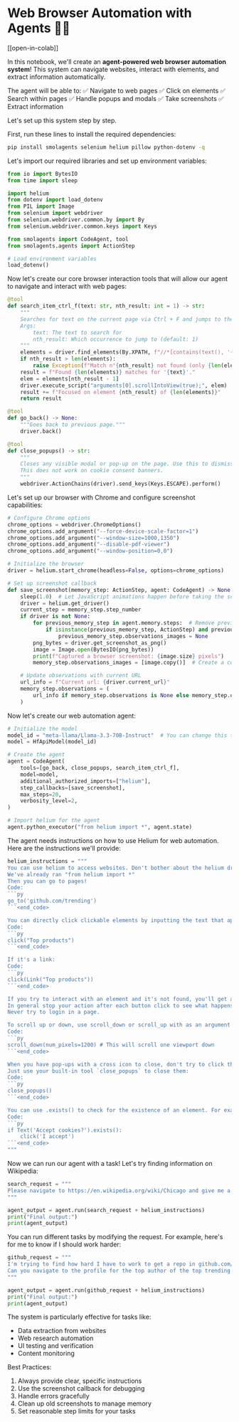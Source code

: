 # Web Browser Automation with Agents 🤖🌐

[[open-in-colab]]

In this notebook, we'll create an **agent-powered web browser automation system**! This system can navigate websites, interact with elements, and extract information automatically.

The agent will be able to:
✅ Navigate to web pages
✅ Click on elements
✅ Search within pages
✅ Handle popups and modals
✅ Take screenshots
✅ Extract information

Let's set up this system step by step.

First, run these lines to install the required dependencies:

```bash
pip install smolagents selenium helium pillow python-dotenv -q
```

Let's import our required libraries and set up environment variables:

```python
from io import BytesIO
from time import sleep

import helium
from dotenv import load_dotenv
from PIL import Image
from selenium import webdriver
from selenium.webdriver.common.by import By
from selenium.webdriver.common.keys import Keys

from smolagents import CodeAgent, tool
from smolagents.agents import ActionStep

# Load environment variables
load_dotenv()
```

Now let's create our core browser interaction tools that will allow our agent to navigate and interact with web pages:

```python
@tool
def search_item_ctrl_f(text: str, nth_result: int = 1) -> str:
    """
    Searches for text on the current page via Ctrl + F and jumps to the nth occurrence.
    Args:
        text: The text to search for
        nth_result: Which occurrence to jump to (default: 1)
    """
    elements = driver.find_elements(By.XPATH, f"//*[contains(text(), '{text}')]")
    if nth_result > len(elements):
        raise Exception(f"Match n°{nth_result} not found (only {len(elements)} matches found)")
    result = f"Found {len(elements)} matches for '{text}'."
    elem = elements[nth_result - 1]
    driver.execute_script("arguments[0].scrollIntoView(true);", elem)
    result += f"Focused on element {nth_result} of {len(elements)}"
    return result

@tool
def go_back() -> None:
    """Goes back to previous page."""
    driver.back()

@tool
def close_popups() -> str:
    """
    Closes any visible modal or pop-up on the page. Use this to dismiss pop-up windows!
    This does not work on cookie consent banners.
    """
    webdriver.ActionChains(driver).send_keys(Keys.ESCAPE).perform()
```

Let's set up our browser with Chrome and configure screenshot capabilities:

```python
# Configure Chrome options
chrome_options = webdriver.ChromeOptions()
chrome_options.add_argument("--force-device-scale-factor=1")
chrome_options.add_argument("--window-size=1000,1350")
chrome_options.add_argument("--disable-pdf-viewer")
chrome_options.add_argument("--window-position=0,0")

# Initialize the browser
driver = helium.start_chrome(headless=False, options=chrome_options)

# Set up screenshot callback
def save_screenshot(memory_step: ActionStep, agent: CodeAgent) -> None:
    sleep(1.0)  # Let JavaScript animations happen before taking the screenshot
    driver = helium.get_driver()
    current_step = memory_step.step_number
    if driver is not None:
        for previous_memory_step in agent.memory.steps:  # Remove previous screenshots for lean processing
            if isinstance(previous_memory_step, ActionStep) and previous_memory_step.step_number <= current_step - 2:
                previous_memory_step.observations_images = None
        png_bytes = driver.get_screenshot_as_png()
        image = Image.open(BytesIO(png_bytes))
        print(f"Captured a browser screenshot: {image.size} pixels")
        memory_step.observations_images = [image.copy()]  # Create a copy to ensure it persists

    # Update observations with current URL
    url_info = f"Current url: {driver.current_url}"
    memory_step.observations = (
        url_info if memory_step.observations is None else memory_step.observations + "\n" + url_info
    )
```

Now let's create our web automation agent:

```python
# Initialize the model
model_id = "meta-llama/Llama-3.3-70B-Instruct"  # You can change this to your preferred model
model = HfApiModel(model_id)

# Create the agent
agent = CodeAgent(
    tools=[go_back, close_popups, search_item_ctrl_f],
    model=model,
    additional_authorized_imports=["helium"],
    step_callbacks=[save_screenshot],
    max_steps=20,
    verbosity_level=2,
)

# Import helium for the agent
agent.python_executor("from helium import *", agent.state)
```

The agent needs instructions on how to use Helium for web automation. Here are the instructions we'll provide:

```python
helium_instructions = """
You can use helium to access websites. Don't bother about the helium driver, it's already managed.
We've already ran "from helium import *"
Then you can go to pages!
Code:
```py
go_to('github.com/trending')
```<end_code>

You can directly click clickable elements by inputting the text that appears on them.
Code:
```py
click("Top products")
```<end_code>

If it's a link:
Code:
```py
click(Link("Top products"))
```<end_code>

If you try to interact with an element and it's not found, you'll get a LookupError.
In general stop your action after each button click to see what happens on your screenshot.
Never try to login in a page.

To scroll up or down, use scroll_down or scroll_up with as an argument the number of pixels to scroll from.
Code:
```py
scroll_down(num_pixels=1200) # This will scroll one viewport down
```<end_code>

When you have pop-ups with a cross icon to close, don't try to click the close icon by finding its element or targeting an 'X' element (this most often fails).
Just use your built-in tool `close_popups` to close them:
Code:
```py
close_popups()
```<end_code>

You can use .exists() to check for the existence of an element. For example:
Code:
```py
if Text('Accept cookies?').exists():
    click('I accept')
```<end_code>
"""
```

Now we can run our agent with a task! Let's try finding information on Wikipedia:

```python
search_request = """
Please navigate to https://en.wikipedia.org/wiki/Chicago and give me a sentence containing the word "1992" that mentions a construction accident.
"""

agent_output = agent.run(search_request + helium_instructions)
print("Final output:")
print(agent_output)
```

You can run different tasks by modifying the request. For example, here's for me to know if I should work harder:

```python
github_request = """
I'm trying to find how hard I have to work to get a repo in github.com/trending.
Can you navigate to the profile for the top author of the top trending repo, and give me their total number of commits over the last year?
"""

agent_output = agent.run(github_request + helium_instructions)
print("Final output:")
print(agent_output)
```

The system is particularly effective for tasks like:
- Data extraction from websites
- Web research automation
- UI testing and verification
- Content monitoring

Best Practices:
1. Always provide clear, specific instructions
2. Use the screenshot callback for debugging
3. Handle errors gracefully
4. Clean up old screenshots to manage memory
5. Set reasonable step limits for your tasks